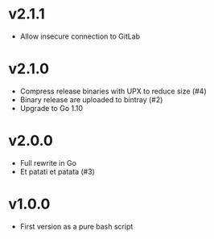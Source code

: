 # v2.1.1

- Allow insecure connection to GitLab

# v2.1.0

- Compress release binaries with UPX to reduce size (#4)
- Binary release are uploaded to bintray (#2)
- Upgrade to Go 1.10

# v2.0.0

- Full rewrite in Go
- Et patati et patata (#3)

# v1.0.0

- First version as a pure bash script
